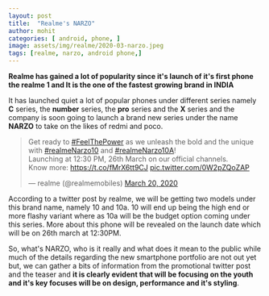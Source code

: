 ```yaml
---
layout: post
title:  "Realme's NARZO"
author: mohit
categories: [ android, phone, ]
image: assets/img/realme/2020-03-narzo.jpeg
tags: [realme, narzo, android phone,]
---
```


**Realme has gained a lot of popularity since it's launch of it's first phone the realme 1 and It is the one of the fastest growing brand in INDIA**
 
It has launched quiet a lot of popular phones under different series namely **C** series, the **number** series, the **pro** series and the **X** series and the company is soon going to 
launch a brand new series under the name **NARZO** to take on the likes of redmi and poco.

<blockquote class="twitter-tweet"><p lang="en" dir="ltr">Get ready to <a href="https://twitter.com/hashtag/FeelThePower?src=hash&amp;ref_src=twsrc%5Etfw">#FeelThePower</a> as we unleash the bold and the unique with <a href="https://twitter.com/hashtag/realmeNarzo10?src=hash&amp;ref_src=twsrc%5Etfw">#realmeNarzo10</a> and <a href="https://twitter.com/hashtag/realmeNarzo10A?src=hash&amp;ref_src=twsrc%5Etfw">#realmeNarzo10A</a>!<br>Launching at 12:30 PM, 26th March on our official channels.<br>Know more: <a href="https://t.co/fMrX6tt9CJ">https://t.co/fMrX6tt9CJ</a> <a href="https://t.co/0W2pZQoZAP">pic.twitter.com/0W2pZQoZAP</a></p>&mdash; realme (@realmemobiles) <a href="https://twitter.com/realmemobiles/status/1240859360428879872?ref_src=twsrc%5Etfw">March 20, 2020</a></blockquote> <script async src="https://platform.twitter.com/widgets.js" charset="utf-8"></script> 

According to a twitter post by realme, we will be getting two models under this brand name, namely 10 and 10a. 10 will end up being the high end or more flashy variant where as 10a will be the budget option coming under this series. More about this phone will be revealed on the launch date which will be on 26th march at 12:30PM.

So, what's NARZO, who is it really and what does it mean to the public while much of the details regarding the new smartphone portfolio are not out yet but, we can gather a bits of information from the promotional twitter post and the teaser and **it is clearly evident that will be focusing on the youth and it's key focuses will be on design, performance and it's styling**.